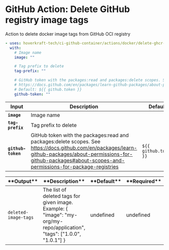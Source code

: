 <!-- start title -->

# GitHub Action: Delete GitHub registry image tags

<!-- end title -->
<!-- start description -->

Action to delete docker image tags from GitHub OCI registry

<!-- end description -->
<!-- start contents -->
<!-- end contents -->
<!-- start usage -->

```yaml
- uses: hoverkraft-tech/ci-github-container/actions/docker/delete-ghcr-tags@v0.3.0
  with:
    # Image name
    image: ""

    # Tag prefix to delete
    tag-prefix: ""

    # GitHub token with the packages:read and packages:delete scopes. See
    # https://docs.github.com/en/packages/learn-github-packages/about-permissions-for-github-packages#about-scopes-and-permissions-for-package-registries
    # Default: ${{ github.token }}
    github-token: ""
```

<!-- end usage -->
<!-- start inputs -->

| **Input**                     | **Description**                                                                                                                                                                                                         | **Default**                      | **Required** |
| ----------------------------- | ----------------------------------------------------------------------------------------------------------------------------------------------------------------------------------------------------------------------- | -------------------------------- | ------------ |
| **<code>image</code>**        | Image name                                                                                                                                                                                                              |                                  | **false**    |
| **<code>tag-prefix</code>**   | Tag prefix to delete                                                                                                                                                                                                    |                                  | **false**    |
| **<code>github-token</code>** | GitHub token with the packages:read and packages:delete scopes. See https://docs.github.com/en/packages/learn-github-packages/about-permissions-for-github-packages#about-scopes-and-permissions-for-package-registries | <code>${{ github.token }}</code> | **false**    |

<!-- end inputs -->
<!-- start outputs -->

| \***\*Output\*\***              | \***\*Description\*\***                                                                                                  | \***\*Default\*\*** | \***\*Required\*\*** |
| ------------------------------- | ------------------------------------------------------------------------------------------------------------------------ | ------------------- | -------------------- |
| <code>deleted-image-tags</code> | The list of deleted tags for given image. Example: { "image": "my-org/my-repo/application", "tags": ["1.0.0", "1.0.1"] } | undefined           | undefined            |

<!-- end outputs -->
<!-- start [.github/ghadocs/examples/] -->
<!-- end [.github/ghadocs/examples/] -->
